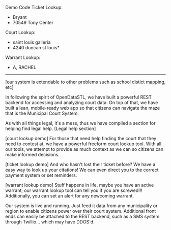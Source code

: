 Demo Code
Ticket Lookup:
- Bryant
- 70549 Tony Center

Court Lookup:
- saint louis galleria
- 4240 duncan st louis*

Warrant Lookup:
- A, RACHEL

----

[our system is extendable to other problems such as school distict mapping, etc]

In following the spirit of OpenDataSTL, we have built a powerful REST backend for accessing and analyzing court data. On top of that, we have built a lean, mobile-ready web app so that citizens can navigate the maze that is the Municipal Court System. 

As with all things legal, it's a mess, thus we have compiled a section for helping find legal help. [Legal help section]

[court lookup demo] For those that need help finding the court that they need to contest at, we have a powerful freeform court lookup tool. With all our tools, we attempt to provide as much context as we can so citizens can make informed decisions.

[ticket lookup demo] And who hasn't lost their ticket before? We have a easy way to look up your citations! We can even direct you to the correct payment system or set reminders.

[warrant lookup demo] Stuff happens in life, maybe you have an active warrant; our warrant lookup tool can tell you if you are screwed!!! Additionally, you can set an alert for any newcoming warrant.

Our system is live and running. Just feed it data from any municipality or region to enable citizens power over their court system. Additional front ends can easily be attached to the REST backend, such as a SMS system through Twillio... which may have DDOS'd. 